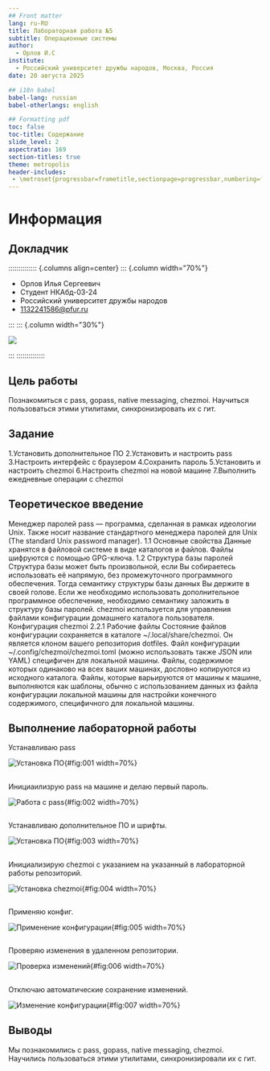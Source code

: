 ```yaml
---
## Front matter
lang: ru-RU
title: Лабораторная работа №5
subtitle: Операционные системы
author:
  - Орлов И.С
institute:
  - Российский университет дружбы народов, Москва, Россия
date: 20 августа 2025

## i18n babel
babel-lang: russian
babel-otherlangs: english

## Formatting pdf
toc: false
toc-title: Содержание
slide_level: 2
aspectratio: 169
section-titles: true
theme: metropolis
header-includes:
 - \metroset{progressbar=frametitle,sectionpage=progressbar,numbering=fraction}
---
```


# Информация

## Докладчик

:::::::::::::: {.columns align=center}
::: {.column width="70%"}

  * Орлов Илья Сергеевич
  * Студент НКАбд-03-24
  * Российский университет дружбы народов
  * [1132241586@pfur.ru](1132241586@pfur.ru)

:::
::: {.column width="30%"}

![](image/rutnixya.jpg)

:::
::::::::::::::

## Цель работы

Познакомиться с pass, gopass, native messaging, chezmoi. Научиться пользоваться этими утилитами, синхронизировать их с гит.

## Задание

1.Установить дополнительное ПО
2.Установить и настроить pass
3.Настроить интерфейс с браузером
4.Сохранить пароль
5.Установить и настроить chezmoi
6.Настроить chezmoi на новой машине
7.Выполнить ежедневные операции с chezmoi

## Теоретическое введение


Менеджер паролей pass — программа, сделанная в рамках идеологии Unix. Также носит название стандартного менеджера паролей для Unix (The standard Unix password manager).
1.1 Основные свойства
    Данные хранятся в файловой системе в виде каталогов и файлов.
    Файлы шифруются с помощью GPG-ключа.
1.2 Структура базы паролей
    Структура базы может быть произвольной, если Вы собираетесь использовать её напрямую, без промежуточного программного обеспечения. Тогда семантику структуры базы данных Вы держите в своей голове.
    Если же необходимо использовать дополнительное программное обеспечение, необходимо семантику заложить в структуру базы паролей.
chezmoi используется для управления файлами конфигурации домашнего каталога пользователя. 
Конфигурация chezmoi
    2.2.1 Рабочие файлы
    Состояние файлов конфигурации сохраняется в каталоге ~/.local/share/chezmoi. Он является клоном вашего репозитория dotfiles.
    Файл конфигурации ~/.config/chezmoi/chezmoi.toml (можно использовать также JSON или YAML) специфичен для локальной машины.
    Файлы, содержимое которых одинаково на всех ваших машинах, дословно копируются из исходного каталога.
    Файлы, которые варьируются от машины к машине, выполняются как шаблоны, обычно с использованием данных из файла конфигурации локальной машины для настройки конечного содержимого, специфичного для локальной машины.

## Выполнение лабораторной работы

Устанавливаю pass

![Установка ПО](image/1.png){#fig:001 width=70%}

##

Инициаилизрую pass на машине и делаю первый пароль.

![Работа с pass](image/2.png){#fig:002 width=70%}

##

Устанавливаю дополнительное ПО и шрифты.

![Установка ПО](image/3.png){#fig:003 width=70%}

##

Инициализирую chezmoi с указанием на указанный в лабораторной работы репозиторий.

![Установка chezmoi](image/4.png){#fig:004 width=70%}

##

Применяю конфиг.

![Применение конфигурации](image/5.png){#fig:005 width=70%}

##

Проверяю изменения в удаленном репозитории.

![Проверка изменений](image/6.png){#fig:006 width=70%}

##

Отключаю автоматические сохранение изменений.

![Изменение конфигурации](image/7.png){#fig:007 width=70%}


## Выводы

Мы познакомились с pass, gopass, native messaging, chezmoi. Научились пользоваться этими утилитами, синхронизировали их с гит.
